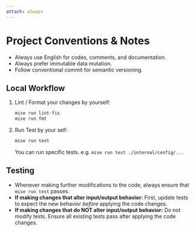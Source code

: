 ```yaml
---
attach: always
---
```


# Project Conventions & Notes

- Always use English for codes, comments, and documentation.
- Always prefer immutable data mutation.
- Follow conventional commit for semantic versioning.

## Local Workflow

1. Lint / Format your changes by yourself:

    ```bash
    mise run lint-fix
    mise run fmt
    ```

2. Run Test by your self:

    ```bash
    mise run test
    ```

    You can run specific tests. e.g. `mise run test ./internal/config/...`

## Testing

- Whenever making further modifications to the code, always ensure that `mise run test` passes.
- **If making changes that alter input/output behavior:** First, update tests to expect the new behavior *before* applying the code changes.
- **If making changes that do NOT alter input/output behavior:** Do not modify tests. Ensure all existing tests pass after applying the code changes.
